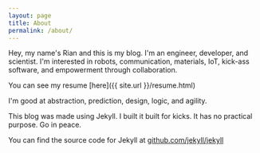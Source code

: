 ```yaml
---
layout: page
title: About
permalink: /about/
---
```


Hey, my name's Rian and this is my blog. I'm an engineer, developer, and scientist. I'm interested in robots, communication, materials, IoT, kick-ass software, and empowerment through collaboration.

You can see my resume [here]({{ site.url }}/resume.html)

I'm good at abstraction, prediction, design, logic, and agility.

This blog was made using Jekyll. I built it  built for kicks. It has no practical purpose.
Go in peace.

You can find the source code for Jekyll at [github.com/jekyll/jekyll](https://github.com/jekyll/jekyll)
